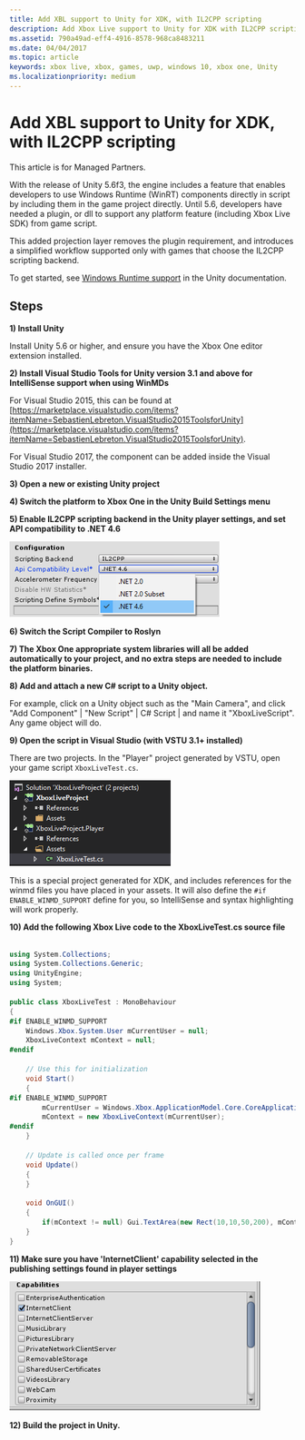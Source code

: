 ```yaml
---
title: Add XBL support to Unity for XDK, with IL2CPP scripting
description: Add Xbox Live support to Unity for XDK with IL2CPP scripting backend, for Managed Partners.
ms.assetid: 790a49ad-eff4-4916-8578-968ca8483211
ms.date: 04/04/2017
ms.topic: article
keywords: xbox live, xbox, games, uwp, windows 10, xbox one, Unity
ms.localizationpriority: medium
---
```


# Add XBL support to Unity for XDK, with IL2CPP scripting

This article is for Managed Partners.

With the release of Unity 5.6f3, the engine includes a feature that enables developers to use Windows Runtime (WinRT) components directly in script by including them in the game project directly.
Until 5.6, developers have needed a plugin, or dll to support any platform feature (including Xbox Live SDK) from game script.

This added projection layer removes the plugin requirement, and introduces a simplified workflow supported only with games that choose the IL2CPP scripting backend.

To get started, see [Windows Runtime support](https://docs.unity3d.com/Manual/IL2CPP-WindowsRuntimeSupport.html) in the Unity documentation.


## Steps

**1) Install Unity**

Install Unity 5.6 or higher, and ensure you have the Xbox One editor extension installed.


**2) Install Visual Studio Tools for Unity version 3.1 and above for IntelliSense support when using WinMDs**

For Visual Studio 2015, this can be found at [https://marketplace.visualstudio.com/items?itemName=SebastienLebreton.VisualStudio2015ToolsforUnity](https://marketplace.visualstudio.com/items?itemName=SebastienLebreton.VisualStudio2015ToolsforUnity).

For Visual Studio 2017, the component can be added inside the Visual Studio 2017 installer.


**3) Open a new or existing Unity project**


**4) Switch the platform to Xbox One in the Unity Build Settings menu**


**5) Enable IL2CPP scripting backend in the Unity player settings, and set API compatibility to .NET 4.6**

![Unity API Compatibility level setting screenshot](live-partner-unity-xdk-il2cpp-images/unity-il2cpp-1.png)


**6) Switch the Script Compiler to Roslyn**


**7) The Xbox One appropriate system libraries will all be added automatically to your project, and no extra steps are needed to include the platform binaries.**


**8) Add and attach a new C\# script to a Unity object.**

For example, click on a Unity object such as the "Main Camera", and click "Add Component" \| "New Script" \| C\# Script \| and name it "XboxLiveScript".
Any game object will do.


**9) Open the script in Visual Studio (with VSTU 3.1+ installed)**

There are two projects.
In the "Player" project generated by VSTU, open your game script `XboxLiveTest.cs`.

![../images/unity/unity-il2cpp-2.png](live-partner-unity-xdk-il2cpp-images/unity-il2cpp-2.png)

This is a special project generated for XDK, and includes references for the winmd files you have placed in your assets.
It will also define the `#if ENABLE_WINMD_SUPPORT` define for you, so IntelliSense and syntax highlighting will work properly.


**10) Add the following Xbox Live code to the XboxLiveTest.cs source file**

```csharp

using System.Collections;
using System.Collections.Generic;
using UnityEngine;
using System;

public class XboxLiveTest : MonoBehaviour
{
#if ENABLE_WINMD_SUPPORT
    Windows.Xbox.System.User mCurrentUser = null;
    XboxLiveContext mContext = null;
#endif

    // Use this for initialization
    void Start()
    {
#if ENABLE_WINMD_SUPPORT
        mCurrentUser = Windows.Xbox.ApplicationModel.Core.CoreApplicationContext.CurrentUser;
        mContext = new XboxLiveContext(mCurrentUser);
#endif
    }

    // Update is called once per frame
    void Update()
    {
    }

    void OnGUI()
    {
        if(mContext != null) Gui.TextArea(new Rect(10,10,50,200), mContext.XboxUserId);
    }
}

```

**11)	Make sure you have 'InternetClient' capability selected in the publishing settings found in player settings**

![Unity Player settings to enable InternetClient screenshot](live-partner-unity-xdk-il2cpp-images/unity-il2cpp-3.png)


**12) Build the project in Unity.**
